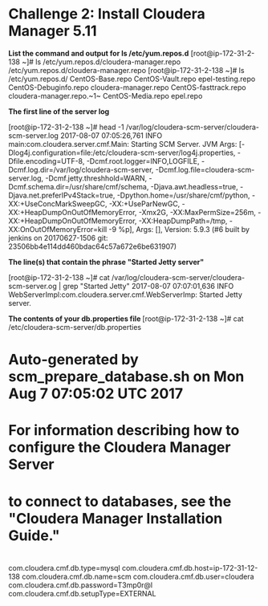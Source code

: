 <h1>Challenge 2: Install Cloudera Manager 5.11</h1>
<p>
<b>List the command and output for ls /etc/yum.repos.d</b>
[root@ip-172-31-2-138 ~]# ls /etc/yum.repos.d/cloudera-manager.repo
/etc/yum.repos.d/cloudera-manager.repo
[root@ip-172-31-2-138 ~]# ls /etc/yum.repos.d/
CentOS-Base.repo       CentOS-Vault.repo          epel-testing.repo
CentOS-Debuginfo.repo  cloudera-manager.repo      
CentOS-fasttrack.repo  cloudera-manager.repo.~1~  
CentOS-Media.repo      epel.repo

<b>The first line of the server log</b>

[root@ip-172-31-2-138 ~]# head -1 /var/log/cloudera-scm-server/cloudera-scm-server.log
2017-08-07 07:05:26,761 INFO main:com.cloudera.server.cmf.Main: Starting SCM Server. JVM Args: [-Dlog4j.configuration=file:/etc/cloudera-scm-server/log4j.properties, -Dfile.encoding=UTF-8, -Dcmf.root.logger=INFO,LOGFILE, -Dcmf.log.dir=/var/log/cloudera-scm-server, -Dcmf.log.file=cloudera-scm-server.log, -Dcmf.jetty.threshhold=WARN, -Dcmf.schema.dir=/usr/share/cmf/schema, -Djava.awt.headless=true, -Djava.net.preferIPv4Stack=true, -Dpython.home=/usr/share/cmf/python, -XX:+UseConcMarkSweepGC, -XX:+UseParNewGC, -XX:+HeapDumpOnOutOfMemoryError, -Xmx2G, -XX:MaxPermSize=256m, -XX:+HeapDumpOnOutOfMemoryError, -XX:HeapDumpPath=/tmp, -XX:OnOutOfMemoryError=kill -9 %p], Args: [], Version: 5.9.3 (#6 built by jenkins on 20170627-1506 git: 23506bb4e114dd460bdac64c57a672e6be631907)

<b>The line(s) that contain the phrase "Started Jetty server"</b>

[root@ip-172-31-2-138 ~]# cat /var/log/cloudera-scm-server/cloudera-scm-server.og | grep "Started Jetty"
2017-08-07 07:07:01,636 INFO WebServerImpl:com.cloudera.server.cmf.WebServerImp: Started Jetty server.

<b>The contents of your db.properties file </b>
[root@ip-172-31-2-138 ~]# cat /etc/cloudera-scm-server/db.properties
# Auto-generated by scm_prepare_database.sh on Mon Aug  7 07:05:02 UTC 2017
#
# For information describing how to configure the Cloudera Manager Server
# to connect to databases, see the "Cloudera Manager Installation Guide."
#
com.cloudera.cmf.db.type=mysql
com.cloudera.cmf.db.host=ip-172-31-12-138
com.cloudera.cmf.db.name=scm
com.cloudera.cmf.db.user=cloudera
com.cloudera.cmf.db.password=T3mp0r@l
com.cloudera.cmf.db.setupType=EXTERNAL
</p>
